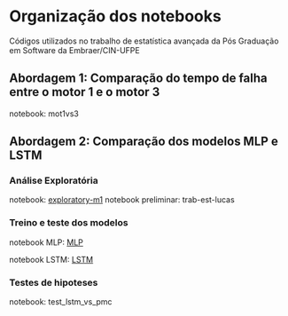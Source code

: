 # Organização dos notebooks
Códigos utilizados no trabalho de estatística avançada da Pós Graduação em Software da Embraer/CIN-UFPE


## Abordagem 1: Comparação do tempo de falha entre o motor 1 e o motor 3
notebook:  mot1vs3

## Abordagem 2: Comparação dos modelos MLP e LSTM

### Análise Exploratória
notebook: [exploratory-m1](https://github.com/lucas-fpaiva/estatistica_pes/blob/main/exploratory-m1.ipynb)
notebook preliminar: trab-est-lucas

### Treino e teste dos modelos
notebook MLP: [MLP](https://github.com/lucas-fpaiva/estatistica_pes/blob/main/MLP.ipynb)

notebook LSTM: [LSTM](https://github.com/lucas-fpaiva/estatistica_pes/blob/main/LSTM.ipynb)

### Testes de hipoteses

notebook: test_lstm_vs_pmc
